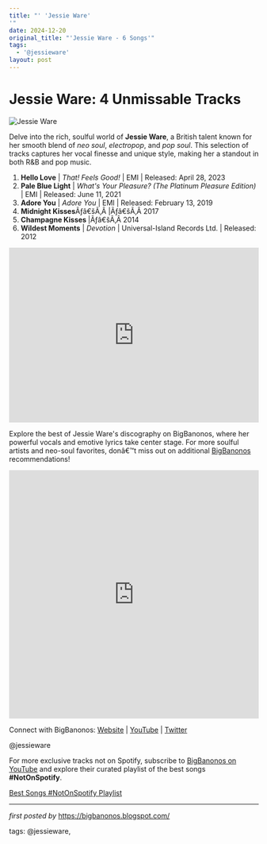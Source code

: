 ```yaml
---
title: "' 'Jessie Ware'
'"
date: 2024-12-20
original_title: "'Jessie Ware - 6 Songs'"
tags:
  - '@jessieware'
layout: post
---
```

<h1>Jessie Ware: 4 Unmissable Tracks</h1>
<img alt="Jessie Ware" src="https://www.billboard.com/wp-content/uploads/2023/05/Jessie-Ware-cr-Jack-Grange-billboard-1548.jpg" /> <p>Delve into the rich, soulful world of <strong>Jessie Ware</strong>, a British talent known for her smooth blend of <em>neo soul</em>, <em>electropop</em>, and <em>pop soul</em>. This selection of tracks captures her vocal finesse and unique style, making her a standout in both R&B and pop music.</p> <ol> <li><strong>Hello Love</strong> | <em>That! Feels Good!</em> | EMI | Released: April 28, 2023</li> <li><strong>Pale Blue Light</strong> | <em>What's Your Pleasure? (The Platinum Pleasure Edition)</em> | EMI | Released: June 11, 2021</li> <li><strong>Adore You</strong> | <em>Adore You</em> | EMI | Released: February 13, 2019</li><li><strong>Midnight Kisses</strong>Ãƒâ€šÃ‚Â |Ãƒâ€šÃ‚Â 2017</li><li><strong>Champagne Kisses </strong>|Ãƒâ€šÃ‚Â 2014</li><li><strong>Wildest Moments</strong> | <em>Devotion</em> | Universal-Island Records Ltd. | Released: 2012</li>
</ol> <div> <iframe allow="autoplay; clipboard-write; encrypted-media; fullscreen; picture-in-picture" allowfullscreen="" frameborder="0" height="352" loading="lazy" src="https://open.spotify.com/embed/playlist/4Stb6Zn0UJtoWBtiVb4qnw?utm_source=generator" width="100%"></iframe>
</div> <p>Explore the best of Jessie Ware's discography on BigBanonos, where her powerful vocals and emotive lyrics take center stage. For more soulful artists and neo-soul favorites, donâ€™t miss out on additional <a href="https://bigbanonos.blogspot.com/">BigBanonos</a> recommendations!</p> <iframe allow="encrypted-media" allowfullscreen="" frameborder="0" gesture="media" height="500" src="https://www.youtube.com/embed/videoseries?list=PLtuNtuTatqI3C5HlKiJGswdiNX95Rj9Ua" width="100%"></iframe> <div> <p>Connect with BigBanonos: <a href="https://bigbanonos.blogspot.com/">Website</a> | <a href="https://www.youtube.com/@BigBanonos">YouTube</a> | <a href="https://x.com/bigbanonos">Twitter</a></p>
</div> <!--Tags-->
<p>@jessieware</p>


<!--Subscribe and Playlist Links-->
<div>
    <p>For more exclusive tracks not on Spotify, subscribe to <a href="https://www.youtube.com/@BigBanonos" target="_blank">BigBanonos on YouTube</a> and explore their curated playlist of the best songs <strong>#NotOnSpotify</strong>.</p>
    <p><a href="https://www.youtube.com/playlist?list=PLtuNtuTatqI0kFahUCbtbfenC_ET5O_tr" target="_blank">Best Songs #NotOnSpotify Playlist<br /></a></p></div>

<hr />

<p><em>first posted by</em> <a href="https://bigbanonos.blogspot.com/" rel="noopener" target="_new">https://bigbanonos.blogspot.com/</a></p>

<p>tags: @jessieware,</p>
